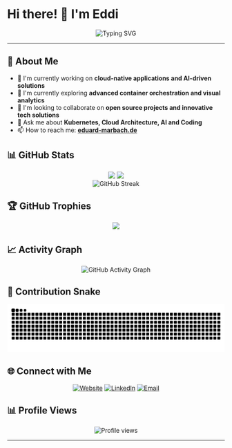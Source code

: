 # Hi there! 👋 I'm Eddi

<div align="center">
  
  ![Typing SVG](https://readme-typing-svg.demolab.com?font=Fira+Code&pause=1000&color=2F81F7&width=435&lines=Full+Stack+Developer;Cloud+Architecture+Expert;Always+learning+new+things)
  
</div>

---

## 🚀 About Me

- 🔭 I'm currently working on **cloud-native applications and AI-driven solutions**
- 🌱 I'm currently exploring **advanced container orchestration and visual analytics**
- 👯 I'm looking to collaborate on **open source projects and innovative tech solutions**
- 💬 Ask me about **Kubernetes, Cloud Architecture, AI and Coding**
- 📫 How to reach me: **[eduard-marbach.de](https://eduard-marbach.de)**



## 📊 GitHub Stats

<div align="center">
  
  <img height="180em" src="https://github-readme-stats.vercel.app/api?username=blackdark&show_icons=true&theme=tokyonight&include_all_commits=true&count_private=true"/>
  <img height="180em" src="https://github-readme-stats.vercel.app/api/top-langs/?username=blackdark&layout=compact&langs_count=7&theme=tokyonight"/>
  
</div>

<div align="center">
  
  <img src="https://github-readme-streak-stats.herokuapp.com/?user=blackdark&theme=tokyonight" alt="GitHub Streak"/>
  
</div>

## 🏆 GitHub Trophies

<div align="center">
  
  ![](https://github-profile-trophy.vercel.app/?username=blackdark&theme=tokyonight&no-frame=false&no-bg=false&margin-w=4)
  
</div>

## 📈 Activity Graph

<div align="center">
  
  <img src="https://github-readme-activity-graph.vercel.app/graph?username=blackdark&theme=tokyo-night" alt="GitHub Activity Graph"/>
  
</div>

## 🐍 Contribution Snake

<div align="center">
  
  ![Snake animation](https://raw.githubusercontent.com/BlackDark/.github/refs/heads/output/github-snake-dark.svg)
  
</div>

## 🌐 Connect with Me

<div align="center">

[![Website](https://img.shields.io/badge/Website-%23000000.svg?style=for-the-badge&logo=firefox&logoColor=#FF7139)](https://eduard-marbach.de)
[![LinkedIn](https://img.shields.io/badge/LinkedIn-%230077B5.svg?logo=linkedin&logoColor=white)](https://linkedin.com/in/eduard-marbach)
[![Email](https://img.shields.io/badge/Gmail-D14836?style=for-the-badge&logo=gmail&logoColor=white)](mailto:contact@eduard-marbach.de)

</div>

## 📊 Profile Views

<div align="center">
  
  ![Profile views](https://komarev.com/ghpvc/?username=blackdark&label=Profile%20views&color=0e75b6&style=flat)
  
</div>

---


